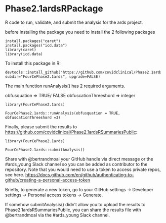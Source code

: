 # Phase2.1ardsRPackage
R code to run, validate, and submit the analysis for the ards project.


before installing the package you need to install the 2 following packages 

```
install.packages("caret")
install.packages("icd.data")
library(caret)
library(icd.data)

```

To install this package in R:

```
devtools::install_github("https://github.com/covidclinical/Phase2.1ardsRPackage", subdir="FourCePhase2.1ards", upgrade=FALSE)
```

The main function runAnalysis() has 2 required arguments.

obfusquation => TRUE/ FALSE
obfuscationThreeshord => integer 

```
library(FourCePhase2.1ards)

FourCePhase2.1ards::runAnalysis(obfusquation = TRUE, obfuscationThreeshord =3)
```


Finally, please submit the results to https://github.com/covidclinical/Phase2.1ardsRSummariesPublic:

```
library(FourCePhase2.1ards)

FourCePhase2.1ards::submitAnalysis()
```

Share with @bertrandmoal your GitHub handle via direct message or the #ards_young Slack channel so you can be added as contributor to the repository.
Note that you would need to use a token to access private repos, see here.
https://docs.github.com/en/github/authenticating-to-github/creating-a-personal-access-token

Briefly, to generate a new token, go to your GitHub settings -> Developer settings -> Personal access tokens -> Generate.

If somehow submitAnalysis() didn’t allow you to upload the results to Phase2.1ardsRSummariesPublic, you can share the results file with  @bertrandmoal via the #ards_young Slack channel.
